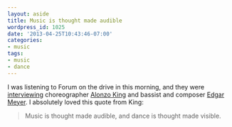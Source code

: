 ```yaml
---
layout: aside
title: Music is thought made audible
wordpress_id: 1025
date: '2013-04-25T10:43:46-07:00'
categories:
- music
tags:
- music
- dance
---
```

I was listening to Forum on the drive in this morning, and they were [interviewing][] choreographer [Alonzo King][] and
bassist and composer [Edgar Meyer][].  I absolutely loved this quote from King:

> Music is thought made audible, and dance is thought made visible.

[interviewing]: http://www.kqed.org/a/forum/R201304251000
[Alonzo King]: http://linesballet.org/company/alonzo-king/
[Edgar Meyer]: http://edgarmeyer.com/
